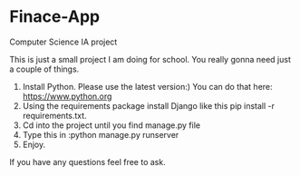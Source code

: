 # Finace-App
Computer Science IA project


This is just a small project I am doing for school. You really gonna need just a couple of things.
1. Install Python. Please use the latest version:) You can do that here: https://www.python.org
2. Using the requirements package install Django like this pip install -r requirements.txt.
3. Cd into the project until you find manage.py file
4. Type this in :python manage.py runserver
5. Enjoy.

If you have any questions feel free to ask.

